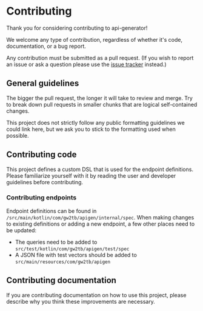 # Contributing

Thank you for considering contributing to api-generator!

We welcome any type of contribution, regardless of whether it's code,
documentation, or a bug report.

Any contribution must be submitted as a pull request. (If you wish to report an
issue or ask a question please use the [issue tracker](https://github.com/GW2ToolBelt/api-generator/issues)
instead.)


## General guidelines

The bigger the pull request, the longer it will take to review and merge. Try to
break down pull requests in smaller chunks that are logical self-contained
changes.

This project does not strictly follow any public formatting guidelines we could
link here, but we ask you to stick to the formatting used when possible.


## Contributing code

This project defines a custom DSL that is used for the endpoint definitions.
Please familiarize yourself with it by reading the user and developer guidelines
before contributing.


### Contributing endpoints

Endpoint definitions can be found in `/src/main/kotlin/com/gw2tb/apigen/internal/spec`.
When making changes to existing definitions or adding a new endpoint, a few
other places need to be updated:

- The queries need to be added to `src/test/kotlin/com/gw2tb/apigen/test/spec`
- A JSON file with test vectors should be added to `src/main/resources/com/gw2tb/apigen`


## Contributing documentation

If you are contributing documentation on how to use this project, please
describe why you think these improvements are necessary.